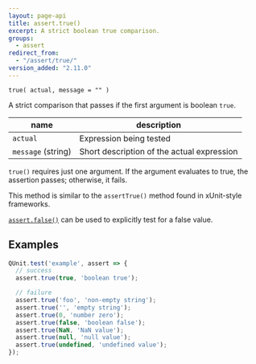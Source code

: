 ```yaml
---
layout: page-api
title: assert.true()
excerpt: A strict boolean true comparison.
groups:
  - assert
redirect_from:
  - "/assert/true/"
version_added: "2.11.0"
---
```


`true( actual, message = "" )`

A strict comparison that passes if the first argument is boolean `true`.

| name | description |
|------|-------------|
| `actual` | Expression being tested |
| `message` (string) | Short description of the actual expression |

`true()` requires just one argument. If the argument evaluates to true, the assertion passes; otherwise, it fails.

This method is similar to the `assertTrue()` method found in xUnit-style frameworks.

[`assert.false()`](./false.md) can be used to explicitly test for a false value.

## Examples

```js
QUnit.test('example', assert => {
  // success
  assert.true(true, 'boolean true');

  // failure
  assert.true('foo', 'non-empty string');
  assert.true('', 'empty string');
  assert.true(0, 'number zero');
  assert.true(false, 'boolean false');
  assert.true(NaN, 'NaN value');
  assert.true(null, 'null value');
  assert.true(undefined, 'undefined value');
});
```

